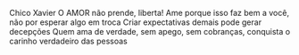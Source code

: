 Chico Xavier
O AMOR não prende, liberta! Ame porque isso faz bem a você, não por esperar algo em troca Criar expectativas demais pode gerar decepções Quem ama de verdade, sem apego, sem cobranças, conquista o carinho verdadeiro das pessoas

